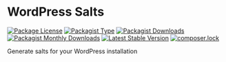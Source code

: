 WordPress Salts
================

[![Package License](https://img.shields.io/packagist/l/salaros/wp-salts.svg)](https://packagist.org/packages/salaros/wp-salts)
[![Packagist Type](https://img.shields.io/badge/Packagist-library-pink.svg)](https://packagist.org/packages/salaros/wp-salts)
[![Packagist Downloads](https://img.shields.io/packagist/dt/salaros/wp-salts.svg)](https://packagist.org/packages/salaros/wp-salts)
[![Packagist Monthly Downloads](https://img.shields.io/packagist/dm/salaros/wp-salts.svg)](https://packagist.org/packages/salaros/wp-salts)
[![Latest Stable Version](https://img.shields.io/packagist/v/salaros/wp-salts.svg)](https://packagist.org/packages/salaros/wp-salts)
[![composer.lock](https://poser.pugx.org/salaros/wp-salts/composerlock)](https://packagist.org/packages/salaros/wp-salts)

Generate salts for your WordPress installation
